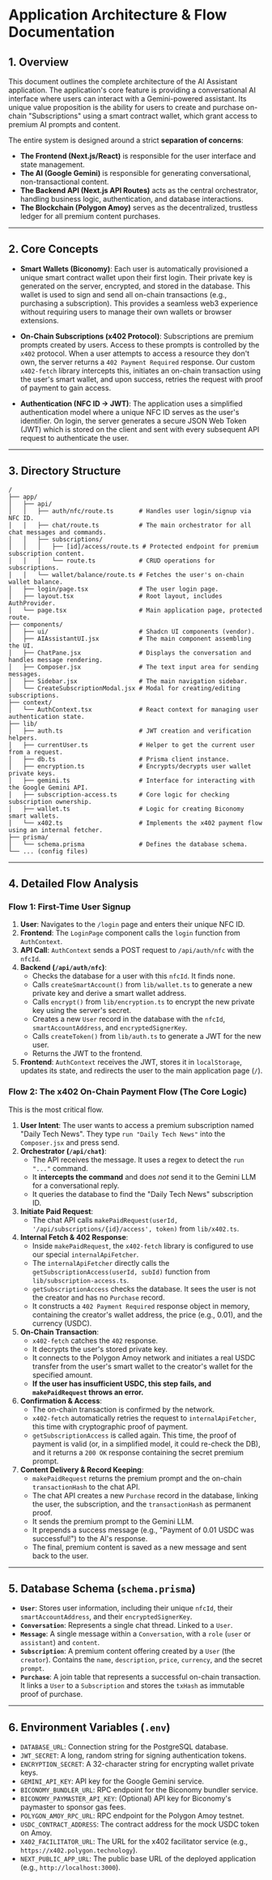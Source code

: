 # Application Architecture & Flow Documentation

## 1. Overview

This document outlines the complete architecture of the AI Assistant application. The application's core feature is providing a conversational AI interface where users can interact with a Gemini-powered assistant. Its unique value proposition is the ability for users to create and purchase on-chain "Subscriptions" using a smart contract wallet, which grant access to premium AI prompts and content.

The entire system is designed around a strict **separation of concerns**:
-   **The Frontend (Next.js/React)** is responsible for the user interface and state management.
-   **The AI (Google Gemini)** is responsible for generating conversational, non-transactional content.
-   **The Backend API (Next.js API Routes)** acts as the central orchestrator, handling business logic, authentication, and database interactions.
-   **The Blockchain (Polygon Amoy)** serves as the decentralized, trustless ledger for all premium content purchases.

---

## 2. Core Concepts

-   **Smart Wallets (Biconomy)**: Each user is automatically provisioned a unique smart contract wallet upon their first login. Their private key is generated on the server, encrypted, and stored in the database. This wallet is used to sign and send all on-chain transactions (e.g., purchasing a subscription). This provides a seamless web3 experience without requiring users to manage their own wallets or browser extensions.

-   **On-Chain Subscriptions (x402 Protocol)**: Subscriptions are premium prompts created by users. Access to these prompts is controlled by the `x402` protocol. When a user attempts to access a resource they don't own, the server returns a `402 Payment Required` response. Our custom `x402-fetch` library intercepts this, initiates an on-chain transaction using the user's smart wallet, and upon success, retries the request with proof of payment to gain access.

-   **Authentication (NFC ID -> JWT)**: The application uses a simplified authentication model where a unique NFC ID serves as the user's identifier. On login, the server generates a secure JSON Web Token (JWT) which is stored on the client and sent with every subsequent API request to authenticate the user.

---

## 3. Directory Structure

```
/
├── app/
│   ├── api/
│   │   ├── auth/nfc/route.ts       # Handles user login/signup via NFC ID.
│   │   ├── chat/route.ts           # The main orchestrator for all chat messages and commands.
│   │   ├── subscriptions/
│   │   │   ├── [id]/access/route.ts # Protected endpoint for premium subscription content.
│   │   │   └── route.ts            # CRUD operations for subscriptions.
│   │   └── wallet/balance/route.ts # Fetches the user's on-chain wallet balance.
│   ├── login/page.tsx              # The user login page.
│   ├── layout.tsx                  # Root layout, includes AuthProvider.
│   └── page.tsx                    # Main application page, protected route.
├── components/
│   ├── ui/                         # Shadcn UI components (vendor).
│   ├── AIAssistantUI.jsx           # The main component assembling the UI.
│   ├── ChatPane.jsx                # Displays the conversation and handles message rendering.
│   ├── Composer.jsx                # The text input area for sending messages.
│   ├── Sidebar.jsx                 # The main navigation sidebar.
│   └── CreateSubscriptionModal.jsx # Modal for creating/editing subscriptions.
├── context/
│   └── AuthContext.tsx             # React context for managing user authentication state.
├── lib/
│   ├── auth.ts                     # JWT creation and verification helpers.
│   ├── currentUser.ts              # Helper to get the current user from a request.
│   ├── db.ts                       # Prisma client instance.
│   ├── encryption.ts               # Encrypts/decrypts user wallet private keys.
│   ├── gemini.ts                   # Interface for interacting with the Google Gemini API.
│   ├── subscription-access.ts      # Core logic for checking subscription ownership.
│   ├── wallet.ts                   # Logic for creating Biconomy smart wallets.
│   └── x402.ts                     # Implements the x402 payment flow using an internal fetcher.
├── prisma/
│   └── schema.prisma               # Defines the database schema.
└── ... (config files)
```

---

## 4. Detailed Flow Analysis

### Flow 1: First-Time User Signup

1.  **User**: Navigates to the `/login` page and enters their unique NFC ID.
2.  **Frontend**: The `LoginPage` component calls the `login` function from `AuthContext`.
3.  **API Call**: `AuthContext` sends a POST request to `/api/auth/nfc` with the `nfcId`.
4.  **Backend (`/api/auth/nfc`)**:
    -   Checks the database for a user with this `nfcId`. It finds none.
    -   Calls `createSmartAccount()` from `lib/wallet.ts` to generate a new private key and derive a smart wallet address.
    -   Calls `encrypt()` from `lib/encryption.ts` to encrypt the new private key using the server's secret.
    -   Creates a new `User` record in the database with the `nfcId`, `smartAccountAddress`, and `encryptedSignerKey`.
    -   Calls `createToken()` from `lib/auth.ts` to generate a JWT for the new user.
    -   Returns the JWT to the frontend.
5.  **Frontend**: `AuthContext` receives the JWT, stores it in `localStorage`, updates its state, and redirects the user to the main application page (`/`).

### Flow 2: The x402 On-Chain Payment Flow (The Core Logic)

This is the most critical flow.

1.  **User Intent**: The user wants to access a premium subscription named "Daily Tech News". They type `run "Daily Tech News"` into the `Composer.jsx` and press send.
2.  **Orchestrator (`/api/chat`)**:
    -   The API receives the message. It uses a regex to detect the `run "..."` command.
    -   It **intercepts the command** and does *not* send it to the Gemini LLM for a conversational reply.
    -   It queries the database to find the "Daily Tech News" subscription ID.
3.  **Initiate Paid Request**:
    -   The chat API calls `makePaidRequest(userId, '/api/subscriptions/{id}/access', token)` from `lib/x402.ts`.
4.  **Internal Fetch & 402 Response**:
    -   Inside `makePaidRequest`, the `x402-fetch` library is configured to use our special `internalApiFetcher`.
    -   The `internalApiFetcher` directly calls the `getSubscriptionAccess(userId, subId)` function from `lib/subscription-access.ts`.
    -   `getSubscriptionAccess` checks the database. It sees the user is not the creator and has no `Purchase` record.
    -   It constructs a `402 Payment Required` response object in memory, containing the creator's wallet address, the price (e.g., 0.01), and the currency (USDC).
5.  **On-Chain Transaction**:
    -   `x402-fetch` catches the `402` response.
    -   It decrypts the user's stored private key.
    -   It connects to the Polygon Amoy network and initiates a real USDC transfer from the user's smart wallet to the creator's wallet for the specified amount.
    -   **If the user has insufficient USDC, this step fails, and `makePaidRequest` throws an error.**
6.  **Confirmation & Access**:
    -   The on-chain transaction is confirmed by the network.
    -   `x402-fetch` automatically retries the request to `internalApiFetcher`, this time with cryptographic proof of payment.
    -   `getSubscriptionAccess` is called again. This time, the proof of payment is valid (or, in a simplified model, it could re-check the DB), and it returns a `200 OK` response containing the secret premium prompt.
7.  **Content Delivery & Record Keeping**:
    -   `makePaidRequest` returns the premium prompt and the on-chain `transactionHash` to the chat API.
    -   The chat API creates a new `Purchase` record in the database, linking the user, the subscription, and the `transactionHash` as permanent proof.
    -   It sends the premium prompt to the Gemini LLM.
    -   It prepends a success message (e.g., "Payment of 0.01 USDC was successful!") to the AI's response.
    -   The final, premium content is saved as a new message and sent back to the user.

---

## 5. Database Schema (`schema.prisma`)

-   **`User`**: Stores user information, including their unique `nfcId`, their `smartAccountAddress`, and their `encryptedSignerKey`.
-   **`Conversation`**: Represents a single chat thread. Linked to a `User`.
-   **`Message`**: A single message within a `Conversation`, with a `role` (`user` or `assistant`) and `content`.
-   **`Subscription`**: A premium content offering created by a `User` (the `creator`). Contains the `name`, `description`, `price`, `currency`, and the secret `prompt`.
-   **`Purchase`**: A join table that represents a successful on-chain transaction. It links a `User` to a `Subscription` and stores the `txHash` as immutable proof of purchase.

---

## 6. Environment Variables (`.env`)

-   `DATABASE_URL`: Connection string for the PostgreSQL database.
-   `JWT_SECRET`: A long, random string for signing authentication tokens.
-   `ENCRYPTION_SECRET`: A 32-character string for encrypting wallet private keys.
-   `GEMINI_API_KEY`: API key for the Google Gemini service.
-   `BICONOMY_BUNDLER_URL`: RPC endpoint for the Biconomy bundler service.
-   `BICONOMY_PAYMASTER_API_KEY`: (Optional) API key for Biconomy's paymaster to sponsor gas fees.
-   `POLYGON_AMOY_RPC_URL`: RPC endpoint for the Polygon Amoy testnet.
-   `USDC_CONTRACT_ADDRESS`: The contract address for the mock USDC token on Amoy.
-   `X402_FACILITATOR_URL`: The URL for the x402 facilitator service (e.g., `https://x402.polygon.technology`).
-   `NEXT_PUBLIC_APP_URL`: The public base URL of the deployed application (e.g., `http://localhost:3000`).